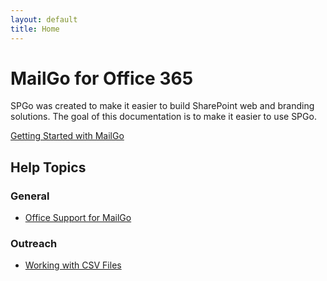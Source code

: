 ```yaml
---
layout: default
title: Home
---
```


# MailGo for Office 365

SPGo was created to make it easier to build SharePoint web and branding solutions. The goal of this documentation is to make it easier to use SPGo.

[Getting Started with MailGo](/mailgo/general/getting-started)

## Help Topics
### General
* [Office Support for MailGo](/mailgo/general/version-support)

### Outreach
* [Working with CSV Files](/mailgo/outreach/csv-files)